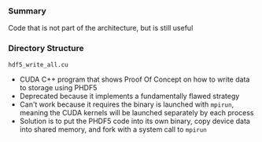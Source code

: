 ### Summary
Code that is not part of the architecture, but is still useful

### Directory Structure
`hdf5_write_all.cu`
- CUDA C++ program that shows Proof Of Concept on how to write data to storage using PHDF5
- Deprecated because it implements a fundamentally flawed strategy
- Can't work because it requires the binary is launched with `mpirun`, meaning the CUDA kernels will be launched separately by each process
- Solution is to put the PHDF5 code into its own binary, copy device data into shared memory, and fork with a system call to `mpirun`